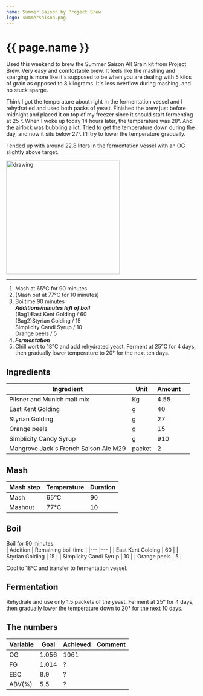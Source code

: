 ```yaml
---
name: Summer Saison by Project Brew
logo: summersaison.png
---
```


# {{ page.name }}

Used this weekend to brew the Summer Saison All Grain kit from Project Brew. Very easy and comfortable brew. It feels like the mashing and sparging is more
like it's supposed to be when you are dealing with 5 kilos of grain as opposed to 8 kilograms. It's less overflow during mashing, and no stuck sparge.

Think I got the temperature about right in the fermentation vessel and I rehydrat ed and used both packs of yeast. Finished the brew just before midnight and placed it on top of my freezer since it should start fermenting at 25 &deg;. When I woke up today 14 hours later, the temperature was 28&deg;. And the airlock was bubbling a lot. Tried to get the temperature down during the day, and now it sits below 27&deg;. I'll try to lower the temperature gradually.

I ended up with around 22.8 liters in the fermentation vessel with an OG slightly above target.

<img src="{{ page.logo }}" alt="drawing" width="300"/>

---

1. Mash at 65&deg;C for 90 minutes
2. (Mash out at 77&deg;C for 10 minutes)            
3. Boiltime 90 minutes                               
    ***Additions/minutes left of boil***              
        (Bag1)East Kent Golding           / 60            
        (Bag2)Styrian Golding             / 15            
        Simplicity Candi Syrup            / 10            
        Orange peels                      / 5             
 4. ***Fermentation***                                
9. Chill wort to 18&deg;C and add rehydrated yeast. Ferment at 25&deg;C for 4    days, then gradually lower temperature to 20&deg; for the next ten days. 


## Ingredients

| Ingredient  	                        | Unit   	| Amount  	|   	|
|---	                                |---	    |---	    |---	|
| Pilsner and Munich malt mix           | Kg  	    | 4.55  	|   	|
| East Kent Golding  	                | g  	    | 40  	    |   	|
| Styrian Golding  	                    | g     	| 27  	    |   	|
| Orange peels  	                    | g  	    | 15  	    |   	|
| Simplicity  Candy Syrup               | g  	    | 910  	    |   	|
| Mangrove Jack's French Saison Ale M29 | packet  	| 2  	    |   	|

## Mash  

| Mash step     | Temperature   | Duration  |
|---            |---            |---        |
| Mash          | 65&deg;C      | 90        |
| Mashout       | 77&deg;C      | 10        |


## Boil

Boil for 90 minutes.  
| Addition                  | Remaining boil time   | 
|---                        |---                    |
| East Kent Golding         | 60                    |
| Styrian Golding           | 15                    |
| Simplicity Candi Syrup    | 10                    |
| Orange peels              | 5                     |

Cool to 18&deg;C and transfer to fermentation vessel. 

## Fermentation
Rehydrate and use only 1.5 packets of the yeast. Ferment at 25&deg; for 4 days, then gradually lower the temperature down to 20&deg; for the next 10 days.

## The numbers

| Variable  	| Goal 	    | Achieved 	| Comment  	|
|---	        |---	    |---	    |---	    |
| OG  	        | 1.056 	| 1061 	    |   	    |
| FG  	        | 1.014 	| ?  	    |   	    |
| EBC  	        | 8.9  	    | ?  	    |      	    |
| ABV(%)        | 5.5  	    | ?  	    |   	    |

